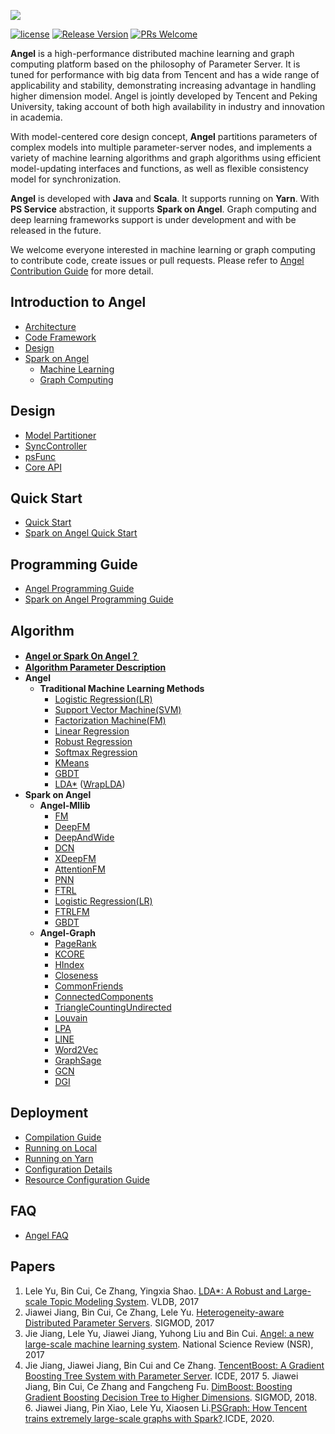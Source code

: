 ![](assets/angel_logo.png)

[![license](http://img.shields.io/badge/license-BSD3-brightgreen.svg?style=flat)](https://github.com/tencent/angel/blob/master/LICENSE)
[![Release Version](https://img.shields.io/badge/release-3.1.0-red.svg)](https://github.com/tencent/angel/releases)
[![PRs Welcome](https://img.shields.io/badge/PRs-welcome-brightgreen.svg)](https://github.com/tencent/angel/pulls)

**Angel** is a high-performance distributed machine learning and graph computing platform based on the philosophy of Parameter Server. It is tuned for performance with big data from Tencent and has a wide range of applicability and stability, demonstrating increasing advantage in handling higher dimension model. Angel is jointly developed by Tencent and Peking University, taking account of both high availability  in industry and innovation in academia.

With model-centered core design concept, **Angel** partitions parameters of complex models into multiple parameter-server nodes, and implements a variety of machine learning algorithms and graph algorithms using efficient model-updating interfaces and functions, as well as flexible consistency model for synchronization.

**Angel** is developed with **Java** and **Scala**.  It supports running on **Yarn**. With **PS Service** abstraction, it supports **Spark on Angel**.  Graph computing and deep learning frameworks support is under development and with be released in the future.

We welcome everyone interested in machine learning or graph computing to contribute code, create issues or pull requests. Please refer to  [Angel Contribution Guide](https://github.com/Tencent/angel/blob/master/CONTRIBUTING.md) for more detail.

## Introduction to Angel

* [Architecture](./docs/overview/architecture_en.md)
* [Code Framework](./docs/overview/code_framework_en.md)
* [Design](./docs/overview/design_philosophy_en.md)
* [Spark on Angel](./docs/overview/spark_on_angel_en.md)
  * [Machine Learning](./docs/overview/spark_on_angel_mllib.md)
  * [Graph Computing](./docs/overview/angel_graph_sona.md)

## Design

- [Model Partitioner](./docs/design/model_partitioner_en.md)
- [SyncController](./docs/design/sync_controller_en.md)
- [psFunc](./docs/design/psfFunc_en.md)
- [Core API](./docs/apis/core_api_en.md)


## Quick Start
* [Quick Start](./docs/tutorials/angel_ps_quick_start_en.md)
* [Spark on Angel Quick Start](./docs/tutorials/spark_on_angel_quick_start_en.md)


## Programming Guide

* [Angel Programming Guide](./docs/programmers_guide/angel_programing_guide_en.md)
* [Spark on Angel Programming Guide](./docs/programmers_guide/spark_on_angel_programing_guide_en.md)

## Algorithm

- [**Angel or Spark On Angel？**](./docs/algo/angel_or_spark_on_angel.md)
- [**Algorithm Parameter Description**](./docs/algo/model_config_details.md)
- **Angel**
  - **Traditional Machine Learning Methods**
    - [Logistic Regression(LR)](./docs/algo/lr_on_angel.md)
    - [Support Vector Machine(SVM)](./docs/algo/svm_on_angel.md)
    - [Factorization Machine(FM)](./docs/algo/fm_on_angel.md)
    - [Linear Regression](./docs/algo/linear_on_angel.md)
    - [Robust Regression](./docs/algo/robust_on_angel.md)
    - [Softmax Regression](./docs/algo/softmax_on_angel.md)
    - [KMeans](./docs/algo/kmeans_on_angel.md)
    - [GBDT](./docs/algo/gbdt_on_angel.md)
    - [LDA\*](./docs/algo/lda_on_angel.md) ([WrapLDA](./docs/algo/wrap_lda_on_angel.md))
- **Spark on Angel**
  - **Angel-Mllib**
    - [FM](https://github.com/Angel-ML/PyTorch-On-Angel/blob/master/docs/recommendation.md)
    - [DeepFM](https://github.com/Angel-ML/PyTorch-On-Angel/blob/master/docs/recommendation.md)
    - [DeepAndWide](https://github.com/Angel-ML/PyTorch-On-Angel/blob/master/docs/recommendation.md)
    - [DCN](https://github.com/Angel-ML/PyTorch-On-Angel/blob/master/docs/recommendation.md)
    - [XDeepFM](https://github.com/Angel-ML/PyTorch-On-Angel/blob/master/docs/recommendation.md)
    - [AttentionFM](https://github.com/Angel-ML/PyTorch-On-Angel/blob/master/docs/recommendation.md)
    - [PNN](https://github.com/Angel-ML/PyTorch-On-Angel/blob/master/docs/recommendation.md)
    - [FTRL](./docs/algo/ftrl_lr_spark.md)
    - [Logistic Regression(LR)](./docs/algo/sona/lr_sona.md)
    - [FTRLFM](./docs/algo/ftrl_fm_spark_en.md)
    - [GBDT](./docs/algo/sona/feature_gbdt_sona.md)
  - **Angel-Graph**
    - [PageRank](./docs/algo/sona/pagerank_on_sona_en.md)
    - [KCORE](./docs/algo/sona/kcore_sona_en.md)
    - [HIndex](./docs/algo/sona/hindex_sona_en.md)
    - [Closeness](./docs/algo/sona/closeness_sona_en.md)
    - [CommonFriends](./docs/algo/sona/commonfriends_sona_en.md)
    - [ConnectedComponents](./docs/algo/sona/CC_sona_en.md)
    - [TriangleCountingUndirected](./docs/algo/sona/triangle_count_undirected_en.md)
    - [Louvain](./docs/algo/sona/louvain_sona_en.md)
    - [LPA](./docs/algo/sona/LPA_sona_en.md)
    - [LINE](./docs/algo/sona/line_sona_en.md)
    - [Word2Vec](./docs/algo/sona/word2vec_sona_en.md)
    - [GraphSage](https://github.com/Angel-ML/PyTorch-On-Angel/blob/branch-0.2.0/docs/graph.md)
    - [GCN](https://github.com/Angel-ML/PyTorch-On-Angel/blob/branch-0.2.0/docs/graph.md)
    - [DGI](https://github.com/Angel-ML/PyTorch-On-Angel/blob/branch-0.2.0/docs/graph.md)

## Deployment

* [Compilation Guide](./docs/deploy/source_compile_en.md)
* [Running on Local](./docs/deploy/local_run_en.md)
* [Running on Yarn](./docs/deploy/run_on_yarn_en.md)
* [Configuration Details](./docs/deploy/config_details_en.md)
* [Resource Configuration Guide](./docs/deploy/resource_config_guide_en.md)

## FAQ
* [Angel FAQ](https://github.com/Tencent/angel/wiki/Angel%E5%B8%B8%E8%A7%81%E9%97%AE%E9%A2%98)

## Papers
  1. Lele Yu, Bin Cui, Ce Zhang, Yingxia Shao. [LDA*: A Robust and Large-scale Topic Modeling System](http://www.vldb.org/pvldb/vol10/p1406-yu.pdf). VLDB, 2017
  2. Jiawei Jiang, Bin Cui, Ce Zhang, Lele Yu. [Heterogeneity-aware Distributed Parameter Servers](http://net.pku.edu.cn/~cuibin/Papers/2017%20sigmod.pdf). SIGMOD, 2017
  3. Jie Jiang, Lele Yu, Jiawei Jiang, Yuhong Liu and Bin Cui. [Angel: a new large-scale machine learning system](http://net.pku.edu.cn/~cuibin/Papers/2017NSRangel.pdf). National Science Review (NSR), 2017
  4. Jie Jiang, Jiawei Jiang,  Bin Cui and Ce Zhang. [TencentBoost: A Gradient Boosting Tree System with Parameter Server](http://net.pku.edu.cn/~cuibin/Papers/2017%20ICDE%20boost.pdf).	ICDE, 2017
    5. Jiawei Jiang, Bin Cui, Ce Zhang and Fangcheng Fu. [DimBoost: Boosting Gradient Boosting Decision Tree to Higher Dimensions](https://dl.acm.org/citation.cfm?id=3196892). SIGMOD, 2018.
    6. Jiawei Jiang, Pin Xiao, Lele Yu, Xiaosen Li.[PSGraph: How Tencent trains extremely large-scale graphs with Spark?](https://conferences.computer.org/icde/2020/pdfs/ICDE2020-5acyuqhpJ6L9P042wmjY1p/290300b549/290300b549.pdf).ICDE, 2020.

